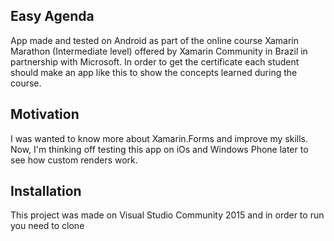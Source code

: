 ## Easy Agenda
App made and tested on Android as part of the online course Xamarin Marathon (Intermediate level) offered by Xamarin Community in Brazil in partnership with Microsoft. In order to get the certificate
each student should make an app like this to show the concepts learned during the course. 

## Motivation

I was wanted to know more about Xamarin.Forms and improve my skills. Now, I'm thinking off testing this app on iOs and Windows Phone later to see how custom renders work.

## Installation

This project was made on Visual Studio Community 2015 and in order to run you need to clone 








